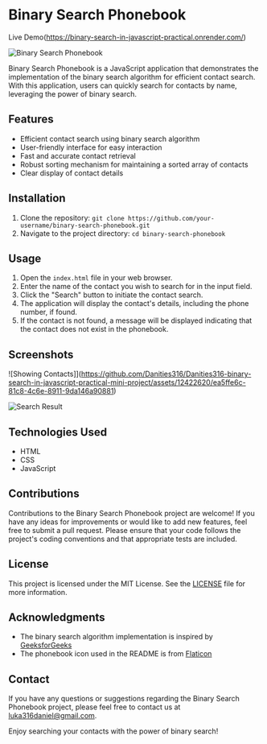 # Binary Search Phonebook

Live Demo(https://binary-search-in-javascript-practical.onrender.com/)

![Binary Search Phonebook](https://github.com/Danities316/Danities316-binary-search-in-javascript-practical-mini-project/assets/12422620/13a0a9c2-ed98-479a-94de-384b7c88c113)

Binary Search Phonebook is a JavaScript application that demonstrates the implementation of the binary search algorithm for efficient contact search. With this application, users can quickly search for contacts by name, leveraging the power of binary search.

## Features
- Efficient contact search using binary search algorithm
- User-friendly interface for easy interaction
- Fast and accurate contact retrieval
- Robust sorting mechanism for maintaining a sorted array of contacts
- Clear display of contact details

## Installation
1. Clone the repository: `git clone https://github.com/your-username/binary-search-phonebook.git`
2. Navigate to the project directory: `cd binary-search-phonebook`

## Usage
1. Open the `index.html` file in your web browser.
2. Enter the name of the contact you wish to search for in the input field.
3. Click the "Search" button to initiate the contact search.
4. The application will display the contact's details, including the phone number, if found.
5. If the contact is not found, a message will be displayed indicating that the contact does not exist in the phonebook.

## Screenshots
![Showing Contacts]](https://github.com/Danities316/Danities316-binary-search-in-javascript-practical-mini-project/assets/12422620/ea5ffe6c-81c8-4c6e-8911-9da146a90881)

![Search Result](https://github.com/Danities316/Danities316-binary-search-in-javascript-practical-mini-project/assets/12422620/dbaa7314-4f90-4b26-8f7e-e2c7f9df9225)

## Technologies Used
- HTML
- CSS
- JavaScript

## Contributions
Contributions to the Binary Search Phonebook project are welcome! If you have any ideas for improvements or would like to add new features, feel free to submit a pull request. Please ensure that your code follows the project's coding conventions and that appropriate tests are included.

## License
This project is licensed under the MIT License. See the [LICENSE](LICENSE) file for more information.

## Acknowledgments
- The binary search algorithm implementation is inspired by [GeeksforGeeks](https://www.geeksforgeeks.org/binary-search/)
- The phonebook icon used in the README is from [Flaticon](https://www.flaticon.com/)

## Contact
If you have any questions or suggestions regarding the Binary Search Phonebook project, please feel free to contact us at [luka316daniel@gmail.com](mailto:luka316daniel@gmail.com).

Enjoy searching your contacts with the power of binary search!
